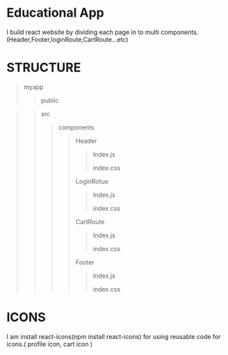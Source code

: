 # Educational App

I build react website by dividing each page in to multi components. (Header,Footer,loginRoute,CartRoute...etc)

# STRUCTURE

>myapp
>>public

>>src
>>>components
>>>>Header
>>>>>Index.js
>>>>>
>>>>>index.css
>>>>>
>>>>>
>>>>LoginRotue
>>>>>Index.js
>>>>>
>>>>>index.css
>>>>>
>>>>CartRoute
>>>>>Index.js
>>>>>
>>>>>index.css
>>>>>
>>>>
>>>>Footer
>>>>
>>>>>Index.js
>>>>>
>>>>>index.css
>>>>>

# ICONS

I am install react-icons(npm install react-icons) for using reusable code for icons.( profile icon, cart icon )

